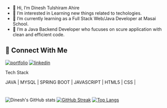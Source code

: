 - 👋 Hi, I’m Dinesh Tulshiram Ahire
- 👀 I’m interested in Learning new things related to techologies.
- 🌱 I’m currently learning as a Full Stack Web/Java Developer at Masai School.
- 💞️ I’m a Java Backend Developer who fucuses on scure application with clean and efficient code.

## :link: Connect With Me
[![portfolio](https://img.shields.io/badge/my_portfolio-000?style=for-the-badge&logo=ko-fi&logoColor=white)](strong-madeleine-0818fd.netlify.app)
[![linkedin](https://img.shields.io/badge/linkedin-0A66C2?style=for-the-badge&logo=linkedin&logoColor=white)](https://www.linkedin.com/in/dineshahire123)
<!-- [![twitter](https://img.shields.io/badge/twitter-1DA1F2?style=for-the-badge&logo=twitter&logoColor=white)](https://twitter.com/) -->
Tech Stack 

JAVA | MYSQL | SPRING BOOT | JAVASCRIPT | HTML5 | CSS |
<!-- 
Interesting On My Project

[![Lifestylestoreindia](https://img.shields.io/badge/LifestylestoreIndia-000?style=for-the-badge&logo=ko-fi&logoColor=white)](https://akshay-lifestylestoreindia.netlify.app/) | [![Pluralsight](https://img.shields.io/badge/Pluralsight-000?style=for-the-badge&logo=ko-fi&logoColor=white)](https://akshay-pluralsight.netlify.app/) | [![Unsplash](https://img.shields.io/badge/Unsplash-000?style=for-the-badge&logo=ko-fi&logoColor=white)](https://akshay-pluralsight.netlify.app/) | Online Shopping Application Using Spring boot and Java
 -->
#
<p align="center">
<!-- <img width="48%" src="https://github-readme-stats.vercel.app/api?username=dineshahire123&show_icons=true&theme=dark&title_color=ff8000&text_color=ffffff&bg_color=6a6a6a&locale=en&hide_border=true" alt="dineshahire123" />
<img width="48%" src="https://github-readme-streak-stats.herokuapp.com/?user=dineshahire123&theme=highcontrast&hide_border=true" alt="dineshahire123" />
<img width="40%" src="https://github-readme-stats.vercel.app/api/top-langs?username=dineshahire123&show_icons=true&theme=dark&title_color=ff8000&text_color=ffffff&bg_color=6a6a6a&locale=en&layout=compact&hide_border=true" alt="dineshahire123" />  -->

  ![Dinesh's GitHub stats](https://github-readme-stats.vercel.app/api?username=dineshahire123&show_icons=true&theme=dark)
[![GitHub Streak](https://github-readme-streak-stats.herokuapp.com?user=dineshahire123&theme=dark&date_format=M%20j%5B%2C%20Y%5D)](https://git.io/streak-stats)
[![Top Langs](https://github-readme-stats.vercel.app/api/top-langs/?username=dineshahire123&layout=compact&theme=dark)](https://github.com/dineshahire123/github-readme-stats)








<!-- - 📫 How to reach me ... -->

<!---
dineshahire123/dineshahire123 is a ✨ special ✨ repository because its `README.md` (this file) appears on your GitHub profile.
You can click the Preview link to take a look at your changes.
--->
